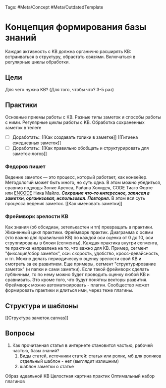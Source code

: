 Tags: #Meta/Concept #Meta/OutdatedTemplate 
# Концепция формирования базы знаний
Каждая активность с KB должна органично расширять KB: встраиваться в структуру, обрастать связями. Включаться в регулярные циклы обработки.
## Цели
Для чего нужна KB? (Для того, чтобы что? 3-5 раз)
## Практики 
Основные приемы работы с KB. Разные типы заметок и способы работы с ними. Регулярные циклы работы с KB.
Обработка сохраненных заметок в телеге
- [ ] Доработать:: [[Как создавать топики в заметке]]
[[Гигиена ежедневных заметок]]
- [ ] Доработать:: [[Как правильно обобщать и структурировать для заметок-логов]]
### Федоров пишет
Ведение заметок — это процесс, который работает, как конвейер. Методологий может быть много, но суть одна. В этом можно убедиться, сравнив подходы Зонке Аренса, Райана Холидея, CODE Тиаго Форте или [ENCODE](https://t.me/fedorovpishet2/215) Ника Майло.
***Сохранил что-то интересное, записал в заметки, организовал, использовал. Повторил.*** В этом вся суть процесса ведения заметок.
[[Как именовать заметки]]
### Фреймворк зрелости KB
Как знания (об обсидиан, зетелькастен и тп) превращать в практики. Жизненный цикл практики. Фреймворк практик. Диаграмма с осями (что важно для правильной KB) по каждой оси оценка от 0 до 10, оси сгруппированы в блоки (сегменты). Каждая практика внутри сегмента, те практика направлена на то, что важно для KB. Пример, сегмент "фиксация/сбор заметок", оси: скорость, удобство, кросс-девайсность, и тп. Можно делать периодическую оценку зрелости свой KB и смотреть за ее развитием. Еще примеры, сегмент "структурирование заметок" (и папки и сами заметки). Если такой фреймворк сделать публичным, то по нему можно будет проводить оценку любой KB и сравнивать. Это кроме того, что будут понятны векторы развития. Фреймворк можно автоматизировать - плагин. Сообщество может формировать практики и длиться ими, через теже плагины.
## Структура и шаблоны
[[Структура заметок.canvas]]
## Вопросы
1. Как прочитанная статья в интернете становится частью, рабочей частью, базы знаний?
	1. Виды статей, источники статей: статья или ролик, мб для роликов отдельный шаблон - нет (выглядит излишним) 
	2. шаблон заметки о статье

Образ идеальной KB
Целостная картина практик
Оптимальный набор плагинов